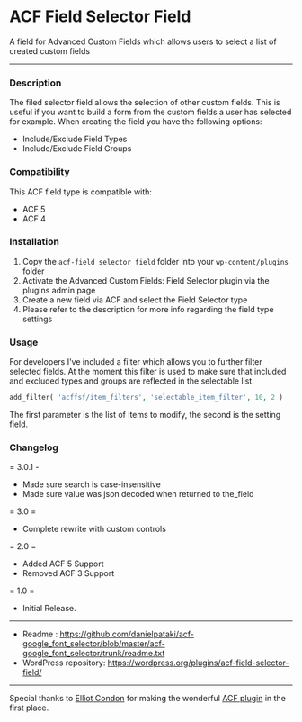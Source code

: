 # ACF Field Selector Field

A field for Advanced Custom Fields which allows users to select a list of created custom fields

-----------------------

### Description

The filed selector field allows the selection of other custom fields. This is useful if you want to build a form from the custom fields a user has selected for example. When creating the field you have the following options:

* Include/Exclude Field Types
* Include/Exclude Field Groups

### Compatibility

This ACF field type is compatible with:

* ACF 5
* ACF 4


### Installation

1. Copy the `acf-field_selector_field` folder into your `wp-content/plugins` folder
2. Activate the Advanced Custom Fields: Field Selector plugin via the plugins admin page
3. Create a new field via ACF and select the Field Selector type
4. Please refer to the description for more info regarding the field type settings

### Usage

For developers I've included a filter which allows you to further filter selected fields. At the moment this filter is used to make sure that included and excluded types and groups are reflected in the selectable list.

```php
add_filter( 'acffsf/item_filters', 'selectable_item_filter', 10, 2 )
```

The first parameter is the list of items to modify, the second is the setting field.


### Changelog

= 3.0.1 -
* Made sure search is case-insensitive
* Made sure value was json decoded when returned to the_field

= 3.0 =
* Complete rewrite with custom controls

= 2.0 =
* Added ACF 5 Support
* Removed ACF 3 Support

= 1.0 =
* Initial Release.

-----------------------

* Readme : https://github.com/danielpataki/acf-google_font_selector/blob/master/acf-google_font_selector/trunk/readme.txt
* WordPress repository: https://wordpress.org/plugins/acf-field-selector-field/

-----------------------

Special thanks to [Elliot Condon](http://elliotcondon.com) for making the wonderful [ACF plugin](advancedcustomfields.com) in the first place.
